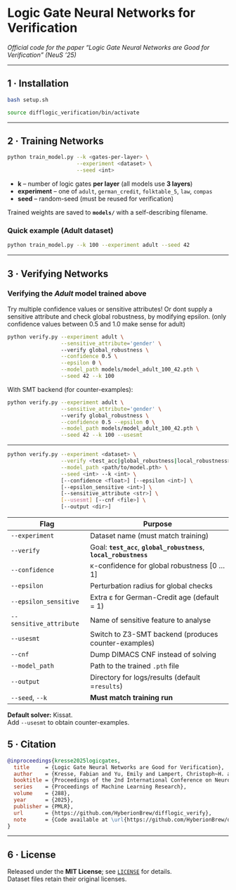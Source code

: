 # Logic Gate Neural Networks for Verification  
_Official code for the paper “Logic Gate Neural Networks are Good for Verification” (NeuS ’25)_

---

## 1 · Installation

```bash
bash setup.sh
```
```bash
source difflogic_verification/bin/activate
```
---

## 2 · Training Networks

```bash
python train_model.py --k <gates-per-layer> \
                      --experiment <dataset> \
                      --seed <int>
```

* **k** – number of logic gates **per layer** (all models use **3 layers**)  
* **experiment** – one of `adult`, `german_credit`, `folktable_5`, `law`, `compas`  
* **seed** – random-seed (must be reused for verification)

Trained weights are saved to **`models/`** with a self-describing filename.

### Quick example (Adult dataset)

```bash
python train_model.py --k 100 --experiment adult --seed 42
```

---

## 3 · Verifying Networks


### Verifying the *Adult* model trained above

Try multiple confidence values or sensitive attributes! Or dont supply a sensitive attribute and check global robustness, by modifying epsilon. (only confidence values between 0.5 and 1.0 make sense for adult)

```bash
python verify.py --experiment adult \
                 --sensitive_attribute='gender' \ 
                 --verify global_robustness \
                 --confidence 0.5 \
                 --epsilon 0 \
                 --model_path models/model_adult_100_42.pth \
                 --seed 42 --k 100
```

With SMT backend (for counter-examples):

```bash
python verify.py --experiment adult \
                 --sensitive_attribute='gender' \ 
                 --verify global_robustness \
                 --confidence 0.5 --epsilon 0 \
                 --model_path models/model_adult_100_42.pth \
                 --seed 42 --k 100 --usesmt
```

---


```bash
python verify.py --experiment <dataset> \
                 --verify <test_acc|global_robustness|local_robustness> \
                 --model_path <path/to/model.pth> \
                 --seed <int> --k <int> \
                 [--confidence <float>] [--epsilon <int>] \
                 [--epsilon_sensitive <int>] \
                 [--sensitive_attribute <str>] \
                 [--usesmt] [--cnf <file>] \
                 [--output <dir>]
```

| Flag | Purpose |
|------|---------|
| `--experiment` | Dataset name (must match training) |
| `--verify` | Goal: **`test_acc`**, **`global_robustness`**, **`local_robustness`** |
| `--confidence` | κ-confidence for global robustness \[0 … 1] |
| `--epsilon` | Perturbation radius for global checks |
| `--epsilon_sensitive` | Extra ε for German-Credit age (default = 1) |
| `--sensitive_attribute` | Name of sensitive feature to analyse |
| `--usesmt` | Switch to Z3-SMT backend (produces counter-examples) |
| `--cnf` | Dump DIMACS CNF instead of solving |
| `--model_path` | Path to the trained `.pth` file |
| `--output` | Directory for logs/results (default =`results`) |
| `--seed`, `--k` | **Must match training run** |

**Default solver:** Kissat.  
Add `--usesmt` to obtain counter-examples.




## 5 · Citation

```bibtex
@inproceedings{kresse2025logicgates,
  title     = {Logic Gate Neural Networks are Good for Verification},
  author    = {Kresse, Fabian and Yu, Emily and Lampert, Christoph~H. and Henzinger, Thomas~A.},
  booktitle = {Proceedings of the 2nd International Conference on Neuro-symbolic Systems (NeuS)},
  series    = {Proceedings of Machine Learning Research},
  volume    = {288},
  year      = {2025},
  publisher = {PMLR},
  url       = {https://github.com/HyberionBrew/difflogic_verify},
  note      = {Code available at \url{https://github.com/HyberionBrew/difflogic_verify}}
}
```

---

## 6 · License

Released under the **MIT License**; see [`LICENSE`](./LICENSE) for details.  
Dataset files retain their original licenses.
